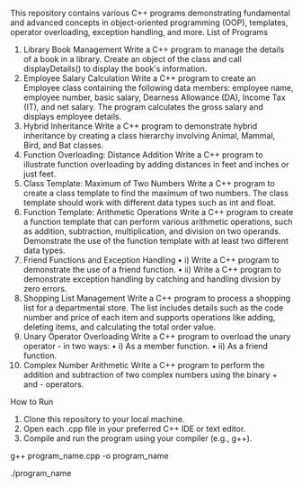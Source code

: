 This repository contains various C++ programs demonstrating fundamental and advanced concepts in object-oriented programming (OOP), templates, operator overloading, exception handling, and more.
List of Programs

1. Library Book Management
Write a C++ program to manage the details of a book in a library. Create an object of the class and call displayDetails() to display the book's information.
2. Employee Salary Calculation
Write a C++ program to create an Employee class containing the following data members: employee name, employee number, basic salary, Dearness Allowance (DA), Income Tax (IT), and net salary. The program calculates the gross salary and displays employee details.
3. Hybrid Inheritance
Write a C++ program to demonstrate hybrid inheritance by creating a class hierarchy involving Animal, Mammal, Bird, and Bat classes.
4. Function Overloading: Distance Addition
Write a C++ program to illustrate function overloading by adding distances in feet and inches or just feet.
5. Class Template: Maximum of Two Numbers
Write a C++ program to create a class template to find the maximum of two numbers. The class template should work with different data types such as int and float.
6. Function Template: Arithmetic Operations
Write a C++ program to create a function template that can perform various arithmetic operations, such as addition, subtraction, multiplication, and division on two operands. Demonstrate the use of the function template with at least two different data types.
7. Friend Functions and Exception Handling
•	i) Write a C++ program to demonstrate the use of a friend function.
•	ii) Write a C++ program to demonstrate exception handling by catching and handling division by zero errors.
8. Shopping List Management
Write a C++ program to process a shopping list for a departmental store. The list includes details such as the code number and price of each item and supports operations like adding, deleting items, and calculating the total order value.
9. Unary Operator Overloading
Write a C++ program to overload the unary operator - in two ways:
•	i) As a member function.
•	ii) As a friend function.
10. Complex Number Arithmetic
Write a C++ program to perform the addition and subtraction of two complex numbers using the binary + and - operators.

How to Run
1.	Clone this repository to your local machine.
2.	Open each .cpp file in your preferred C++ IDE or text editor.
3.	Compile and run the program using your compiler (e.g., g++).

g++ program_name.cpp -o program_name

./program_name


